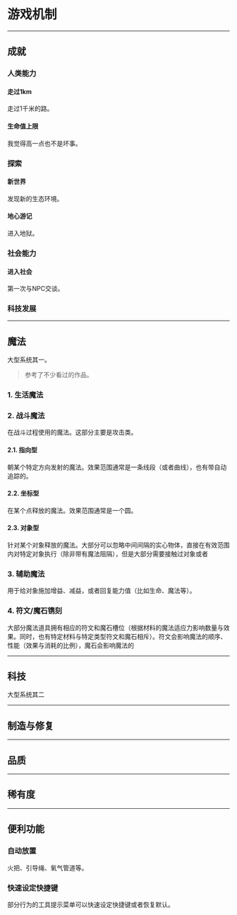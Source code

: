 # 游戏机制



---

## 成就

### 人类能力

#### 走过1km

走过1千米的路。

#### 生命值上限

我觉得高一点也不是坏事。

### 探索

#### 新世界

发现新的生态环境。

#### 地心游记

进入地狱。

### 社会能力

#### 进入社会

第一次与NPC交谈。

### 科技发展

---

## 魔法

大型系统其一。

> 参考了不少看过的作品。

### 1. 生活魔法

### 2. 战斗魔法

在战斗过程使用的魔法。这部分主要是攻击类。

#### 2.1. 指向型

朝某个特定方向发射的魔法。效果范围通常是一条线段（或者曲线），也有带自动追踪的。

#### 2.2. 坐标型

在某个点释放的魔法。效果范围通常是一个圆。

#### 2.3. 对象型

针对某个对象释放的魔法。大部分可以忽略中间间隔的实心物体，直接在有效范围内对特定对象执行（除非带有魔法阻隔），但是大部分需要接触过对象或者

### 3. 辅助魔法

用于给对象施加增益、减益，或者回复能力值（比如生命、魔法等）。

### 4. 符文/魔石镌刻

大部分魔法道具拥有相应的符文和魔石槽位（根据材料的魔法适应力影响数量与效果。同时，也有特定材料与特定类型符文和魔石相斥）。符文会影响魔法的顺序、性能（效果与消耗的比例），魔石会影响魔法的

---

## 科技

大型系统其二

---

## 制造与修复

---

## 品质

---

## 稀有度

---

## 便利功能



### 自动放置

火把、引导绳、氧气管道等。

### 快速设定快捷键

部分行为的工具提示菜单可以快速设定快捷键或者恢复默认。